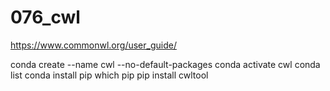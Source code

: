 # 076_cwl
https://www.commonwl.org/user_guide/

conda create --name cwl --no-default-packages
conda activate cwl
conda list
conda install pip
which pip
pip install cwltool
